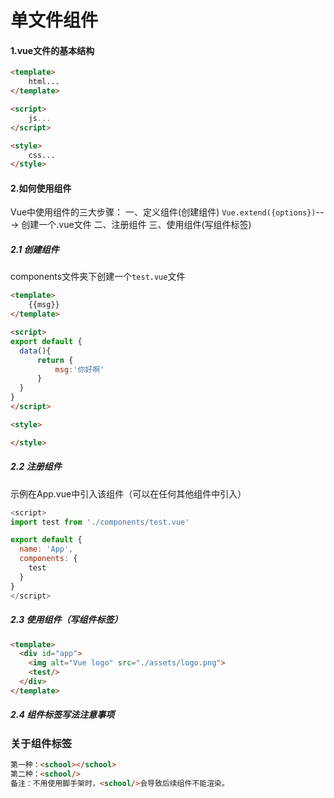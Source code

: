 # 单文件组件

#### 1.vue文件的基本结构

```html
<template>
	html...
</template>

<script>
	js...
</script>

<style>
	css...
</style>
```



#### 2.如何使用组件

Vue中使用组件的三大步骤：
					一、定义组件(创建组件) `Vue.extend({options})`---> 创建一个.vue文件
					二、注册组件
					三、使用组件(写组件标签)

##### 2.1 创建组件

components文件夹下创建一个`test.vue`文件

```html
<template>
	{{msg}}
</template>

<script>
export default {
  data(){
      return {
          msg:'你好啊'
      }
  }
}
</script>

<style>

</style>
```

##### 2.2 注册组件

示例在App.vue中引入该组件（可以在任何其他组件中引入）

```js
<script>
import test from './components/test.vue'

export default {
  name: 'App',
  components: {
    test
  }
}
</script>
```

##### 2.3 使用组件（写组件标签）

```html
<template>
  <div id="app">
    <img alt="Vue logo" src="./assets/logo.png">
    <test/>
  </div>
</template>
```

##### 2.4 组件标签写法注意事项

### 关于组件标签

```html
第一种：<school></school>
第二种：<school/>
备注：不用使用脚手架时，<school/>会导致后续组件不能渲染。
```

